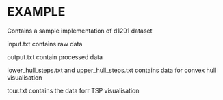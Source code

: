 # EXAMPLE
Contains a sample implementation of d1291 dataset

input.txt contains raw data

output.txt contain processed data

lower_hull_steps.txt and upper_hull_steps.txt contains data for convex hull visualisation

tour.txt contains the data forr TSP visualisation
